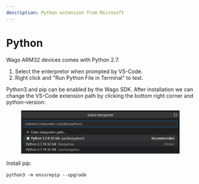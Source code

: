 ```yaml
---
description: Python extension from Microsoft
---
```


# Python

Wago ARM32 devices comes with Python 2.7.

1. Select the enterpretor when prompted by VS-Code.&#x20;
2. Right click and "Run Python File in Terminal" to test.

Python3 and pip can be enabled by the Wago SDK. After installation we can change the VS-Code extension path by clicking the bottom right corner and python-version:

<figure><img src="../.gitbook/assets/image.png" alt=""><figcaption></figcaption></figure>

Install pip:

```
python3 -m ensurepip --upgrade
```

